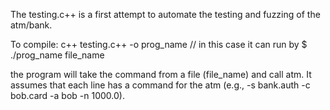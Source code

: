 
The testing.c++ is a first attempt to automate the testing and fuzzing of the atm/bank.

To compile:
c++ testing.c++ -o prog_name
// in this case it can run by $ ./prog_name file_name

the program will take the command from a file (file_name) and call atm. It assumes that each line has a command for the atm (e.g., -s bank.auth -c bob.card -a bob -n 1000.0).
